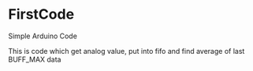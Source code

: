 # FirstCode
Simple Arduino Code

This is code which get analog value, put into fifo and find average of last BUFF_MAX data


